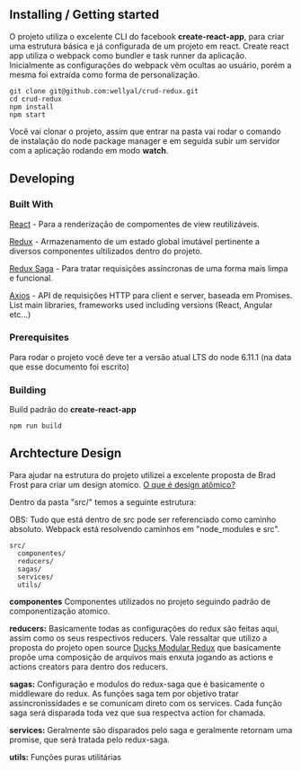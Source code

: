 ## Installing / Getting started

O projeto utiliza o excelente CLI do facebook **create-react-app**, para criar uma estrutura básica e já configurada de um projeto em react. Create react app utiliza o webpack como bundler e task runner da aplicação. Inicialmente as configurações do webpack vêm ocultas ao usuário, porém a mesma foi extraída como forma de personalização.

```shell
git clone git@github.com:wellyal/crud-redux.git
cd crud-redux
npm install
npm start
```

Você vai clonar o projeto, assim que entrar na pasta vai rodar o comando de instalação do node package manager e em seguida subir um servidor com a aplicação rodando em modo **watch**.

## Developing

### Built With

[React](https://facebook.github.io/react/) - Para a renderização de compomentes de view reutilizáveis.

[Redux](http://redux.js.org/) - Armazenamento de um estado global imutável pertinente a diversos componentes ultilizados dentro do projeto.

[Redux Saga](https://redux-saga.js.org/) - Para tratar requisições assíncronas de uma forma mais limpa e funcional.

[Axios](https://github.com/mzabriskie/axios) - API de requisições HTTP para client e server, baseada em Promises.
List main libraries, frameworks used including versions (React, Angular etc...)

### Prerequisites

Para rodar o projeto você deve ter a versão atual LTS do node 6.11.1 (na data que esse documento foi escrito)

### Building

Build padrão do **create-react-app**

```shell
npm run build
```

## Archtecture Design

Para ajudar na estrutura do projeto utilizei a excelente proposta de Brad Frost para criar um design atomico. [O que é design atômico?](http://bradfrost.com/blog/post/atomic-web-design/)

Dentro da pasta "src/" temos a seguinte estrutura:

OBS: Tudo que está dentro de src pode ser referenciado como caminho absoluto. Webpack está resolvendo caminhos em "node_modules e src".

```
src/
  componentes/
  reducers/
  sagas/
  services/
  utils/
```

**componentes** Componentes utilizados no projeto seguindo padrão de componentização atomico.

**reducers:** Basicamente todas as configurações do redux são feitas aqui, assim como os seus respectivos reducers. Vale ressaltar que utilizo a proposta do projeto open source [Ducks Modular Redux](https://github.com/erikras/ducks-modular-redux) que basicamente propõe uma composição de arquivos mais enxuta jogando as actions e actions creators para dentro dos reducers.

**sagas:** Configuração e modulos do redux-saga que é basicamente o middleware do redux. As funções saga tem por objetivo tratar assincronissídades e se comunicam direto com os services. Cada função saga será disparada toda vez que sua respectva action for chamada.

**services:** Geralmente são disparados pelo saga e geralmente retornam uma promise, que será tratada pelo redux-saga.

**utils:** Funções puras utilitárias

